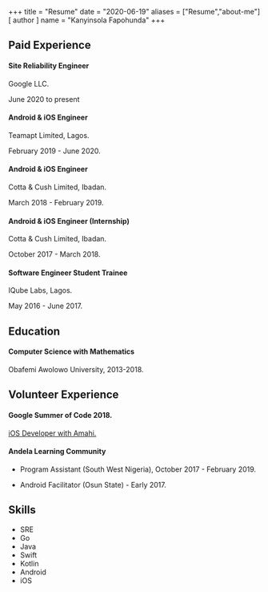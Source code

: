 +++
title = "Resume"
date = "2020-06-19"
aliases = ["Resume","about-me"]
[ author ] 
name = "Kanyinsola Fapohunda"
+++

## Paid Experience
#### Site Reliability Engineer
Google LLC.

June 2020 to present

#### Android & iOS Engineer
Teamapt Limited, Lagos.

February 2019 - June 2020.

#### Android & iOS Engineer
Cotta & Cush Limited, Ibadan.

March 2018 - February 2019.

#### Android & iOS Engineer (Internship)
Cotta & Cush Limited, Ibadan.

October 2017 - March 2018.

#### Software Engineer Student Trainee 
IQube Labs, Lagos.

May 2016 - June 2017.

## Education
#### Computer Science with Mathematics
Obafemi Awolowo University, 2013-2018.

## Volunteer Experience
#### Google Summer of Code 2018.
[iOS Developer with Amahi.](https://github.com/amahi/ios)
#### Andela Learning Community
-   Program Assistant (South West Nigeria), October 2017 - February 2019.

-   Android Facilitator (Osun State) - Early 2017.

## Skills 
- SRE
- Go
- Java
- Swift
- Kotlin
- Android
- iOS
